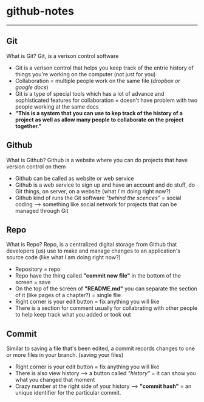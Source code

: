 # github-notes
---
## Git
What is Git? Git, is a verison control software 

* Git is a verison control that helps you keep track of the entrie history of things you're working on the computer (not just for you)
* Collaboration = multiple people work on the same file (*dropbox or google docs*)
* Git is a type of special tools which has a lot of advance and sophisticated features for collaboration = doesn't have problem with two people working at the same docs
* **"This is a system that you can use to kep track of the history of a project as well as allow many people to collaborate on the project together."**

## Github
What is Github? Github is a website where you can do projects that have version control on them

* Github can be called as website or web service
* Github is a web service to sign up and have an account and do stuff, do Git things, on server, on a website (what I'm doing right now?)
* Github kind of runs the Git software *"behind the scences"* = social coding --> something like social network for projects that can be managed through Git

## Repo
What is Repo? Repo, is a centralized digital storage from Github that developers (us) use to make and manage changes to an application's source code (like what I am doing right now?)

* Repository = repo
* Repo have the thing called **"commit new file"** in the bottom of the screen = save
* On the top of the screen of **"README.md"** you can separate the section of it (like pages of a chapter?) = single flie
* Right corner is your edit button = fix anything you will like
* There is a section for comment usually for collabrating with other people to help keep track what you added or took out

## Commit
Similar to saving a file that's been edited, a commit records changes to one or more files in your branch. (saving your files)

* Right corner is your edit button = fix anything you will like
* There is also view history --> a button called *"history"* = it can show you what you changed that moment
* Crazy number at the right side of your history --> **"commit hash"** = an unique identifier for the particular commit. 
